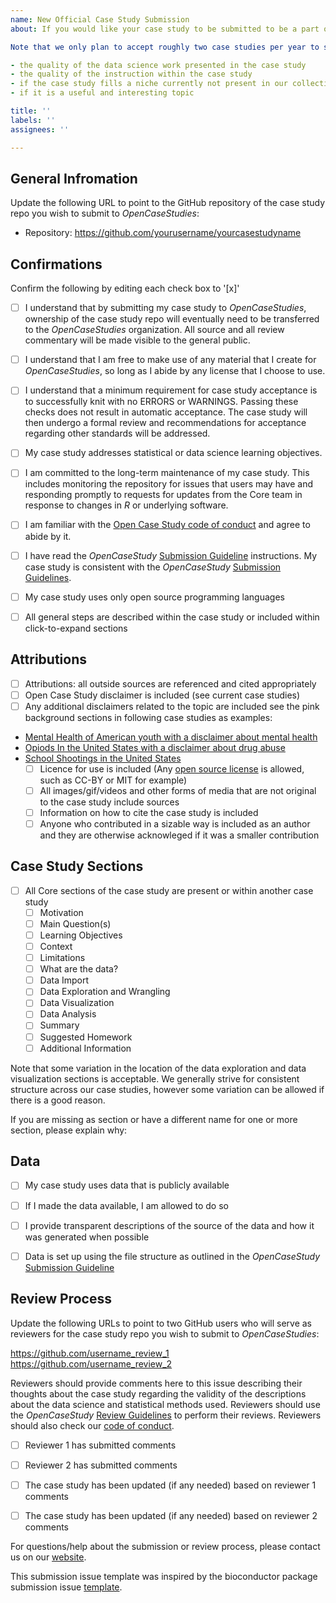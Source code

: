 ```yaml
---
name: New Official Case Study Submission
about: If you would like your case study to be submitted to be a part of our official collection please fill out the following information and make sure your case study meets these requirements. 

Note that we only plan to accept roughly two case studies per year to start at the discretion of the Open Case Studies faculty. We hope to grow our capacity to accept new case studies over time. Acceptance of case studies into the official Open Case Studies collection will not necessarily be on a first come first serve basis but will be based on the Open Case Studies faculty choice which will involve consideration of: 

- the quality of the data science work presented in the case study
- the quality of the instruction within the case study
- if the case study fills a niche currently not present in our collection
- if it is a useful and interesting topic

title: ''
labels: ''
assignees: ''

---
```


## General Infromation

Update the following URL to point to the GitHub repository of
the case study repo you wish to submit to _OpenCaseStudies_:

- Repository: https://github.com/yourusername/yourcasestudyname

## Confirmations

Confirm the following by editing each check box to '[x]'

- [ ] I understand that by submitting my case study to _OpenCaseStudies_,
ownership of the case study repo will eventually need to be transferred to the _OpenCaseStudies_ organization. All source and all review commentary will be made visible to the general public. 

- [ ] I understand that I am free to make use of any material that I create for _OpenCaseStudies_, so long as I abide by any license that I choose to use. 

- [ ] I understand that a minimum requirement for case study acceptance 
  is to successfully knit with no ERRORS or WARNINGS. 
  Passing these checks does not result in automatic acceptance. The 
  case study will then undergo a formal review and recommendations for 
  acceptance regarding other standards will be addressed.

- [ ] My case study addresses statistical or data science learning objectives.

- [ ] I am committed to the long-term maintenance of my case study. This
  includes monitoring the repository for issues that users may
  have and responding promptly to requests for updates from the Core team   in response to changes in _R_ or underlying software.
  
- [ ] I am familiar with the [Open Case Study code of conduct][2] and 
  agree to abide by it.
  
- [ ] I have read the _OpenCaseStudy_ [Submission Guideline][1]
  instructions. My case study is consistent with the _OpenCaseStudy_
  [Submission Guidelines][1].
  
- [ ] My case study uses only open source programming languages

- [ ] All general steps are described within the case study or included within click-to-expand sections 

## Attributions

- [ ] Attributions: all outside sources are referenced and cited appropriately
- [ ] Open Case Study disclaimer is included (see current case studies)
- [ ] Any additional disclaimers related to the topic are included see the pink background sections in following case studies as examples: 

- [Mental Health of American youth with a disclaimer about mental health][5] 
- [Opiods In the United States with a disclaimer about drug abuse][6] 
- [School Shootings in the United States][7] 
  -[ ] Licence for use is included (Any [open source license][8] is allowed, such as CC-BY or MIT for example)
  -[ ] All images/gif/videos and other forms of media that are not original to the case study include sources
  -[ ] Information on how to cite the case study is included
  -[ ] Anyone who contributed in a sizable way is included as an author and they are otherwise acknowleged if it was a smaller contribution

## Case Study Sections

- [ ] All Core sections of the case study are present or within another case study
  - [ ] Motivation
  - [ ] Main Question(s)
  - [ ] Learning Objectives
  - [ ] Context
  - [ ] Limitations
  - [ ] What are the data?
  - [ ] Data Import
  - [ ] Data Exploration and Wrangling
  - [ ] Data Visualization
  - [ ] Data Analysis
  - [ ] Summary
  - [ ] Suggested Homework
  - [ ] Additional Information
  
Note that some variation in the location of the data exploration and data visualization sections is acceptable. We generally strive for consistent structure across our case studies, however some variation can be allowed if there is a good reason.

If you are missing as section or have a different name for one or more section, please explain why:



  
 ## Data
 
- [ ] My case study uses data that is publicly available

- [ ] If I made the data available, I am allowed to do so

- [ ] I provide transparent descriptions of the source of the data and how it was generated when possible

- [ ] Data is set up using the file structure as outlined in the _OpenCaseStudy_ [Submission Guideline][1]
  

## Review Process

Update the following URLs to point to two GitHub users who will serve as reviewers for
the case study repo you wish to submit to _OpenCaseStudies_:

https://github.com/username_review_1
https://github.com/username_review_2

Reviewers should provide comments here to this issue describing their thoughts about the case study regarding the validity of the descriptions about the data science and statistical methods used. Reviewers should use the _OpenCaseStudy_ [Review Guidelines][9] to perform their reviews. Reviewers should also check our [code of conduct][2].

- [ ] Reviewer 1 has submitted comments

- [ ] Reviewer 2 has submitted comments

- [ ] The case study has been updated (if any needed) based on reviewer 1 comments

- [ ] The case study has been updated (if any needed) based on reviewer 2 comments


For questions/help about the submission or review process, please contact us on our [website][3].


[1]: https://www.opencasestudies.org/OCS_Guide/new-case-studies---building-and-contributing.html#guidelines
[2]: https://docs.google.com/document/d/1E3K2sGlOdTMcZnBmIF7OceJWrUMWXpDC3slWygaury4/edit?usp=sharing
[3]: https://www.opencasestudies.org/#contact
[4]: https://github.com/Bioconductor/Contributions/issues/new
[5]: https://www.opencasestudies.org/ocs-bp-youth-mental-health/
[6]:https://www.opencasestudies.org/ocs-bp-opioid-rural-urban/#Additional_Information
[7]: https://www.opencasestudies.org/ocs-bp-school-shootings-dashboard/#Additional_Information
[8]: https://opensource.org/licenses
[9]: https://docs.google.com/document/d/1JSA4lp2cboS1J7barc16aBewamsOiOtctH7fCGKsCzg/edit?usp=sharing

This submission issue template was inspired by the bioconductor package submission issue [template][4].

